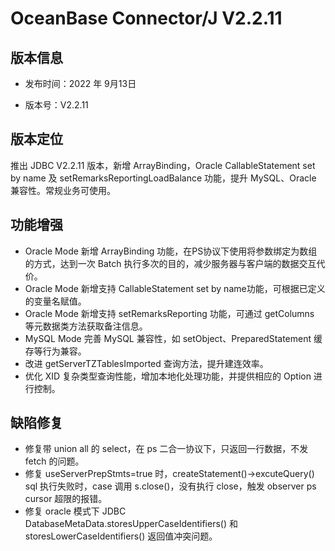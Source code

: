 # OceanBase Connector/J V2.2.11

## 版本信息

* 发布时间：2022 年 9月13日

* 版本号：V2.2.11

## 版本定位

推出 JDBC V2.2.11 版本，新增 ArrayBinding，Oracle CallableStatement set by name 及 setRemarksReportingLoadBalance 功能，提升 MySQL、Oracle 兼容性。常规业务可使用。


## 功能增强

* Oracle Mode 新增 ArrayBinding 功能，在PS协议下使用将参数绑定为数组的方式，达到一次 Batch 执行多次的目的，减少服务器与客户端的数据交互代价。
* Oracle Mode 新增支持 CallableStatement set by name功能，可根据已定义的变量名赋值。
* Oracle Mode 新增支持 setRemarksReporting 功能，可通过 getColumns 等元数据类方法获取备注信息。
* MySQL Mode 完善 MySQL 兼容性，如 setObject、PreparedStatement 缓存等行为兼容。
* 改进 getServerTZTablesImported 查询方法，提升建连效率。
* 优化 XID 复杂类型查询性能，增加本地化处理功能，并提供相应的 Option 进行控制。

## 缺陷修复

* 修复带 union all 的 select，在 ps 二合一协议下，只返回一行数据，不发 fetch 的问题。
* 修复 useServerPrepStmts=true 时，createStatement()->excuteQuery() sql 执行失败时，case 调用 s.close()，没有执行 close，触发 observer ps cursor 超限的报错。
* 修复 oracle 模式下 JDBC DatabaseMetaData.storesUpperCaseIdentifiers() 和 storesLowerCaseIdentifiers() 返回值冲突问题。
